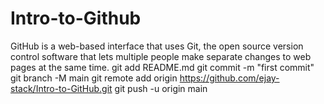 # Intro-to-Github
GitHub is a web-based interface that uses Git, the open source version control software that lets multiple people make separate changes to web pages at the same time.
git add README.md
git commit -m "first commit"
git branch -M main
git remote add origin https://github.com/ejay-stack/Intro-to-GitHub.git
git push -u origin main
